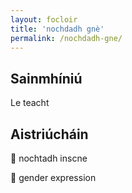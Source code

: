 ```yaml
---
layout: focloir
title: 'nochdadh gnè'
permalink: /nochdadh-gne/
---
```


## Sainmhíniú

Le teacht

## Aistriúcháin

&#x1f3f4;&#xe0067;&#xe0062;&#xe0073;&#xe0063;&#xe0074;&#xe007f; nochtadh inscne

&#x1f3f4;&#xe0067;&#xe0062;&#xe0065;&#xe006e;&#xe0067;&#xe007f; gender expression
